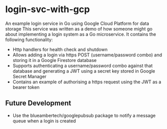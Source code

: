 # login-svc-with-gcp
An example login service in Go using Google Cloud Platform for data storage
This service was written as a demo of how someone might go about implementing a login system as a Go microservice.
It contains the following functionality:

- Http handlers for health check and shutdown
- Allows adding a login via https POST (username/password combo) and storing it in a Google Firestore database
- Supports authenticating a username/password combo against that database and generating a JWT using a secret key stored in Google Secret Manager
- Contains an example of authorising a https request using the JWT as a bearer token

## Future Development
- Use the blueambertech/googlepubsub package to notify a message queue when a login is created